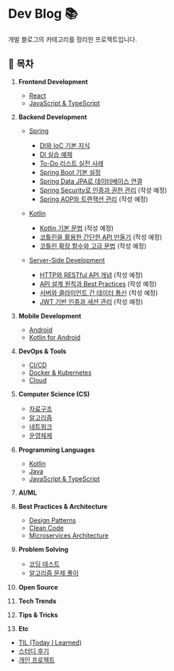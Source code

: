 # Dev Blog 📚  

개발 블로그의 카테고리를 정리한 프로젝트입니다.  

## 📂 **목차**  

1. **Frontend Development**  
   - [React](Frontend/React/)  
   - [JavaScript & TypeScript](Frontend/JavaScript-TypeScript/)  

2. **Backend Development**  
   - [Spring](Backend/Spring/)  
      - [DI와 IoC 기본 지식](Backend/Spring/1_DI-and-IoC-Basics.md)  
      - [DI 실습 예제](Backend/Spring/2_DI-Practice.md)  
      - [To-Do 리스트 실전 사례](Backend/Spring/3_DI-Real-World-Example-ToDo-App.md)  
      - [Spring Boot 기본 설정](Backend/Spring/4_Spring-Boot-Basics.md)  
      - [Spring Data JPA로 데이터베이스 연결](Backend/Spring/5_Spring-Data-JPA.md)  
      - [Spring Security로 인증과 권한 관리](Backend/Spring/6_Spring-Security.md) (작성 예정)  
      - [Spring AOP와 트랜잭션 관리](Backend/Spring/7_Spring-AOP-and-Transaction.md) (작성 예정)  

   - [Kotlin](Backend/Kotlin/)  
      - [Kotlin 기본 문법](Backend/Kotlin/1_Kotlin-Basics.md) (작성 예정)  
      - [코틀린을 활용한 간단한 API 만들기](Backend/Kotlin/2_Kotlin-API-Building.md) (작성 예정)  
      - [코틀린 확장 함수와 고급 문법](Backend/Kotlin/3_Kotlin-Advanced-Features.md) (작성 예정)  

   - [Server-Side Development](Backend/Server-Side-Development/)  
      - [HTTP와 RESTful API 개념](Backend/Server-Side-Development/1_HTTP-and-RESTful.md) (작성 예정)  
      - [API 설계 원칙과 Best Practices](Backend/Server-Side-Development/2_API-Design-Best-Practices.md) (작성 예정)  
      - [서버와 클라이언트 간 데이터 통신](Backend/Server-Side-Development/3_Server-Client-Communication.md) (작성 예정)  
      - [JWT 기반 인증과 세션 관리](Backend/Server-Side-Development/4_JWT-and-Session-Management.md) (작성 예정)  

3. **Mobile Development**  
   - [Android](Mobile/Android/)  
   - [Kotlin for Android](Mobile/Kotlin-for-Android/)  

4. **DevOps & Tools**  
   - [CI/CD](DevOps-Tools/CI-CD/)  
   - [Docker & Kubernetes](DevOps-Tools/Docker-Kubernetes/)  
   - [Cloud](DevOps-Tools/Cloud/)  

5. **Computer Science (CS)**  
   - [자료구조](CS/Data-Structures/)  
   - [알고리즘](CS/Algorithms/)  
   - [네트워크](CS/Networks/)  
   - [운영체제](CS/Operating-Systems/)  

6. **Programming Languages**  
   - [Kotlin](Programming-Languages/Kotlin/)  
   - [Java](Programming-Languages/Java/)  
   - [JavaScript & TypeScript](Programming-Languages/JavaScript-TypeScript/)  

7. **AI/ML**  

8. **Best Practices & Architecture**  
   - [Design Patterns](Best-Practices-Architecture/Design-Patterns/)  
   - [Clean Code](Best-Practices-Architecture/Clean-Code/)  
   - [Microservices Architecture](Best-Practices-Architecture/Microservices-Architecture/)  

9. **Problem Solving**  
   - [코딩 테스트](Problem-Solving/Coding-Test/)  
   - [알고리즘 문제 풀이](Problem-Solving/Algorithms/)  

10. **Open Source**  

11. **Tech Trends**  

12. **Tips & Tricks**  

13. **Etc**  
   - [TIL (Today I Learned)](Etc/TIL/)  
   - [스터디 후기](Etc/Study-Reviews/)  
   - [개인 프로젝트](Etc/Personal-Projects/)  
